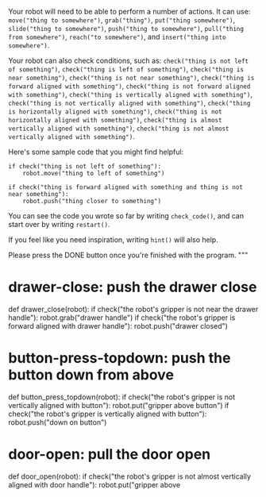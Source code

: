 

Your robot will need to be able to perform a number of actions.
It can use: `move("thing to somewhere")`, `grab("thing")`,
`put("thing somewhere")`, `slide("thing to somewhere")`,
`push("thing to somewhere")`, `pull("thing from somewhere")`,
`reach("to somewhere")`, and `insert("thing into somewhere")`.

Your robot can also check conditions, such as:
`check("thing is not left of something")`, `check("thing is left of something")`, `check("thing is near something")`,
`check("thing is not near something")`, `check("thing is forward aligned with something")`, `check("thing is not forward aligned with something")`,
`check("thing is vertically aligned with something")`, `check("thing is not vertically aligned with something")`,
`check("thing is horizontally aligned with something")`, `check("thing is not horizontally aligned with something")`,
`check("thing is almost vertically aligned with something")`, `check("thing is not almost vertically aligned with something")`.

Here's some sample code that you might find helpful:

```
if check("thing is not left of something"):
    robot.move("thing to left of something")

if check("thing is forward aligned with something and thing is not near something"):
    robot.push("thing closer to something")
```

You can see the code you wrote so far by writing `check_code()`, and can start over by writing `restart()`.

If you feel like you need inspiration, writing `hint()` will also help.

Please press the DONE button once you're finished with the program.
"""


# drawer-close: push the drawer close
def drawer_close(robot):
    if check("the robot's gripper is not near the drawer handle"):
        robot.grab("drawer handle")
    if check("the robot's gripper is forward aligned with drawer handle"):
        robot.push("drawer closed")

# button-press-topdown: push the button down from above
def button_press_topdown(robot):
    if check("the robot's gripper is not vertically aligned with button"):
        robot.put("gripper above button")
    if check("the robot's gripper is vertically aligned with button"):
        robot.push("down on button")

# door-open: pull the door open
def door_open(robot):
    if check("the robot's gripper is not almost vertically aligned with door handle"):
        robot.put("gripper above